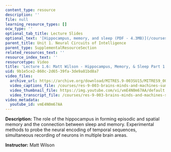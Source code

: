 ```yaml
---
content_type: resource
description: ''
file: null
learning_resource_types: []
ocw_type: ''
optional_tab_title: Lecture Slides
optional_text: '[Hippocampus, memory, and sleep (PDF - 4.3MB)](/courses/res-9-003-brains-minds-and-machines-summer-course-summer-2015/resources/mitres_9_003sum15_lec1-6)'
parent_title: Unit 1. Neural Circuits of Intelligence
parent_type: SupplementalResourceSection
related_resources_text: ''
resource_index_text: ''
resourcetype: Video
title: 'Lecture 1.6: Matt Wilson - Hippocampus, Memory, & Sleep Part 1'
uid: 9b1e5ce2-860c-2d65-39fa-3de9a81bd8a7
video_files:
  archive_url: https://archive.org/download/MITRES.9-003SU15/MITRES9_003SU15_Lecture_1-6_300k.mp4
  video_captions_file: /courses/res-9-003-brains-minds-and-machines-summer-course-summer-2015/6ed603e82d39518881bf4f5dc3721c27_vmE4N0m67AA.vtt
  video_thumbnail_file: https://img.youtube.com/vi/vmE4N0m67AA/default.jpg
  video_transcript_file: /courses/res-9-003-brains-minds-and-machines-summer-course-summer-2015/d59be2f67c713194e7ade64d52ccf0eb_vmE4N0m67AA.pdf
video_metadata:
  youtube_id: vmE4N0m67AA
---
```


**Description:** The role of the hippocampus in forming episodic and spatial memory and the connection between sleep and memory. Experimental methods to probe the neural encoding of temporal sequences, simultaneous recording of neurons in multiple brain areas.

**Instructor:** Matt Wilson